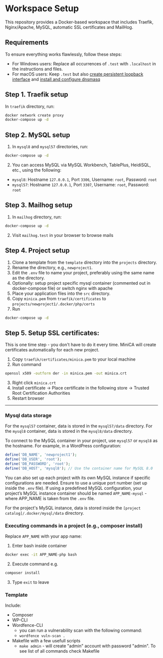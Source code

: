 # Workspace Setup

This repository provides a Docker-based workspace that includes Traefik, Nginx/Apache, MySQL, automatic SSL certificates and MailHog.

## Requirements

To ensure everything works flawlessly, follow these steps:
- For Windows users: Replace all occurrences of `.test` with `.localhost` in the instructions and files.
- For macOS users: Keep `.test` but also [create persistent loopback interface](https://github.com/pkosciak/local-dev?tab=readme-ov-file#1-create-persistent-loopback-interface-in-macos) and [install and configure dnsmasq](https://github.com/pkosciak/local-dev?tab=readme-ov-file#2-install-and-configure-dnsmasq)

## Step 1. Traefik setup

In `traefik` directory, run:

```sh
docker network create proxy
docker-compose up -d
```

## Step 2. MySQL setup

1. In `mysql8` and `mysql57` directories, run:

```sh
docker-compose up -d
```

2. You can access MySQL via MySQL Workbench, TablePlus, HeidiSQL, etc., using the following:

- `mysql8`: Hostname `127.0.0.1`, Port `3306`, Username: `root`, Password: `root`
- `mysql57`: Hostname `127.0.0.1`, Port `3307`, Username: `root`, Password: `root`

## Step 3. Mailhog setup

1. In `mailhog` directory, run:

```sh
docker-compose up -d
```

2. Visit `mailhog.test` in your browser to browse mails

## Step 4. Project setup

1. Clone a template from the `template` directory into the `projects` directory.
2. Rename the directory, e.g., `newproject1`.
3. Edit the `.env` file to name your project, preferably using the same name as the directory.
4. Optionally: setup project specific mysql container (commented out in docker-compose file) or switch nginx with apache
5. Place your application files into the `src` directory.
6. Copy `minica.pem` from `traefik/certificates` to `projects/newproject1/.docker/php/certs`
7. Run

```sh
docker-compose up -d
```

## Step 5. Setup SSL certificates:

This is one time step - you don't have to do it every time. MiniCA will create certificates automatically for each new project.

1. Copy `traefik/certificates/minica.pem` to your local machine
2. Run command
```sh
openssl x509 -outform der -in minica.pem -out minica.crt
```
3. Right click `minica.crt`
4. Install certificate -> Place certificate in the following store -> Trusted Root Certification Authorities
5. Restart browser

---

### Mysql data storage

For the `mysql57` container, data is stored in the `mysql57/data` directory.
For the `mysql8` container, data is stored in the `mysql8/data` directory.

To connect to the MySQL container in your project, use `mysql57` or `mysql8` as the hostname. For example, in a WordPress configuration:

```php
define('DB_NAME', 'newproject1');
define('DB_USER', 'root');
define('DB_PASSWORD', 'root');
define('DB_HOST', 'mysql8'); // Use the container name for MySQL 8.0
```

You can also set up each project with its own MySQL instance if specific configurations are needed. Ensure to use a unique port number (set up inside the `.env` file). If using a predefined MySQL configuration, your project’s MySQL instance container should be named `APP_NAME-mysql` - where APP_NAME is taken from the `.env` file.

For the project's MySQL instance, data is stored inside the `[project catalog]/.docker/mysql/data` directory.

### Executing commands in a project (e.g., composer install)

Replace `APP_NAME` with your app name:

1. Enter bash inside container
```sh
docker exec -it APP_NAME-php bash
```
2. Execute command e.g.
```sh
composer install
```
3. Type `exit` to leave

### Template

Include:
- Composer
- WP-CLI
- Wordfence-CLI
  - you can run a vulnerability scan with the following command:
  - `wordfence vuln-scan .`
- Makefile with a few usefull scripts
  - `make admin` - will create "admin" account with password "admin". To see list of all commands check Makefile